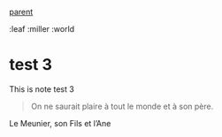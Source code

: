 [parent](test2)

:leaf :miller :world

# test 3

This is note test 3

> On ne saurait plaire à tout le monde et à son père.

Le Meunier, son Fils et l’Ane

<!-- foo: bar -->

